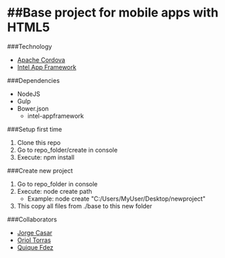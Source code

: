 ##Base project for mobile apps with HTML5
================================

###Technology
- [Apache Cordova](https://cordova.apache.org/)
- [Intel App Framework](http://app-framework-software.intel.com/)

###Dependencies
- NodeJS
- Gulp
- Bower.json
	+ intel-appframework

###Setup first time
1. Clone this repo
2. Go to repo_folder/create in console
3. Execute: npm install

###Create new project
1. Go to repo_folder in console
5. Execute: node create path
	- Example: node create "C:/Users/MyUser/Desktop/newproject"
6. This copy all files from ./base to this new folder

###Collaborators
- [Jorge Casar](http://twitter.com/jorgecasar)
- [Oriol Torras](http://twitter.com/uriusfurius)
- [Quique Fdez](http://twitter.com/ckgrafico)